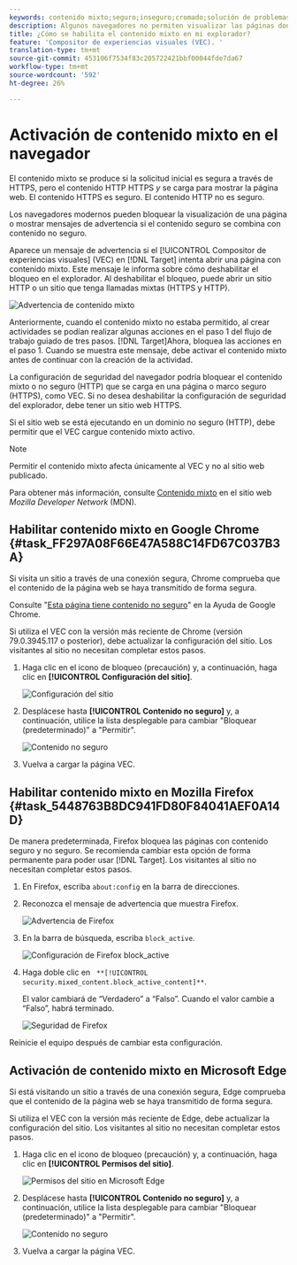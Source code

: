 ```yaml
---
keywords: contenido mixto;seguro;inseguro;cromado;solución de problemas;vec;compositor de experiencias visuales;no seguro;http;https;firefox;internet explorer
description: Algunos navegadores no permiten visualizar las páginas donde se combina contenido seguro con contenido no seguro. Obtenga información sobre cómo activar contenido mixto en Chrome, Firefox y Edge.
title: ¿Cómo se habilita el contenido mixto en mi explorador?
feature: 'Compositor de experiencias visuales (VEC). '
translation-type: tm+mt
source-git-commit: 453106f7534f83c205722421bbf00044fde7da67
workflow-type: tm+mt
source-wordcount: '592'
ht-degree: 26%

---
```



# Activación de contenido mixto en el navegador

El contenido mixto se produce si la solicitud inicial es segura a través de HTTPS, pero el contenido HTTP HTTPS *y* se carga para mostrar la página web. El contenido HTTPS es seguro. El contenido HTTP no es seguro.

Los navegadores modernos pueden bloquear la visualización de una página o mostrar mensajes de advertencia si el contenido seguro se combina con contenido no seguro.

Aparece un mensaje de advertencia si el [!UICONTROL Compositor de experiencias visuales] (VEC) en [!DNL Target] intenta abrir una página con contenido mixto. Este mensaje le informa sobre cómo deshabilitar el bloqueo en el explorador. Al deshabilitar el bloqueo, puede abrir un sitio HTTP o un sitio que tenga llamadas mixtas (HTTPS y HTTP).

![Advertencia de contenido mixto](/help/c-experiences/c-visual-experience-composer/r-troubleshoot-composer/assets/mixed_content_warning.png)

Anteriormente, cuando el contenido mixto no estaba permitido, al crear actividades se podían realizar algunas acciones en el paso 1 del flujo de trabajo guiado de tres pasos. [!DNL Target]Ahora,  bloquea las acciones en el paso 1. Cuando se muestra este mensaje, debe activar el contenido mixto antes de continuar con la creación de la actividad.

La configuración de seguridad del navegador podría bloquear el contenido mixto o no seguro (HTTP) que se carga en una página o marco seguro (HTTPS), como VEC. Si no desea deshabilitar la configuración de seguridad del explorador, debe tener un sitio web HTTPS.

Si el sitio web se está ejecutando en un dominio no seguro (HTTP), debe permitir que el VEC cargue contenido mixto activo.

>[!NOTE]
>
>Permitir el contenido mixto afecta únicamente al VEC y no al sitio web publicado.

Para obtener más información, consulte [Contenido mixto](https://developer.mozilla.org/en-US/docs/Web/Security/Mixed_content) en el sitio web *Mozilla Developer Network* (MDN).

## Habilitar contenido mixto en Google Chrome {#task_FF297A08F66E47A588C14FD67C037B3A}

Si visita un sitio a través de una conexión segura, Chrome comprueba que el contenido de la página web se haya transmitido de forma segura.

Consulte &quot;[Esta página tiene contenido no seguro](https://support.google.com/chrome/answer/1342714?hl=en)&quot; en la Ayuda de Google Chrome.

Si utiliza el VEC con la versión más reciente de Chrome (versión 79.0.3945.117 o posterior), debe actualizar la configuración del sitio. Los visitantes al sitio no necesitan completar estos pasos.

1. Haga clic en el icono de bloqueo (precaución) y, a continuación, haga clic en **[!UICONTROL Configuración del sitio]**.

   ![Configuración del sitio](/help/c-experiences/c-visual-experience-composer/r-troubleshoot-composer/assets/site-settings.png)

1. Desplácese hasta **[!UICONTROL Contenido no seguro]** y, a continuación, utilice la lista desplegable para cambiar &quot;Bloquear (predeterminado)&quot; a &quot;Permitir&quot;.

   ![Contenido no seguro](/help/c-experiences/c-visual-experience-composer/r-troubleshoot-composer/assets/insecure-content.png)

1. Vuelva a cargar la página VEC.

## Habilitar contenido mixto en Mozilla Firefox {#task_5448763B8DC941FD80F84041AEF0A14D}

De manera predeterminada, Firefox bloquea las páginas con contenido seguro y no seguro. Se recomienda cambiar esta opción de forma permanente para poder usar [!DNL Target]. Los visitantes al sitio no necesitan completar estos pasos.

1. En Firefox, escriba `about:config` en la barra de direcciones.
1. Reconozca el mensaje de advertencia que muestra Firefox.

   ![Advertencia de Firefox](/help/c-experiences/c-visual-experience-composer/r-troubleshoot-composer/assets/firefox.png)

1. En la barra de búsqueda, escriba `block_active`.

   ![Configuración de Firefox block_active](/help/c-experiences/c-visual-experience-composer/r-troubleshoot-composer/assets/firefox3.png)

1. Haga doble clic en ` **[!UICONTROL security.mixed_content.block_active_content]**`.

   El valor cambiará de “Verdadero” a “Falso”. Cuando el valor cambie a “Falso”, habrá terminado.

   ![Seguridad de Firefox](/help/c-experiences/c-visual-experience-composer/r-troubleshoot-composer/assets/firefox2.png)

Reinicie el equipo después de cambiar esta configuración.

## Activación de contenido mixto en Microsoft Edge

Si está visitando un sitio a través de una conexión segura, Edge comprueba que el contenido de la página web se haya transmitido de forma segura.

Si utiliza el VEC con la versión más reciente de Edge, debe actualizar la configuración del sitio. Los visitantes al sitio no necesitan completar estos pasos.

1. Haga clic en el icono de bloqueo (precaución) y, a continuación, haga clic en **[!UICONTROL Permisos del sitio]**.

   ![Permisos del sitio en Microsoft Edge](/help/c-experiences/c-visual-experience-composer/r-troubleshoot-composer/assets/ms-edge.png)

1. Desplácese hasta **[!UICONTROL Contenido no seguro]** y, a continuación, utilice la lista desplegable para cambiar &quot;Bloquear (predeterminado)&quot; a &quot;Permitir&quot;.

   ![Contenido no seguro](/help/c-experiences/c-visual-experience-composer/r-troubleshoot-composer/assets/ms-edge-2.png)

1. Vuelva a cargar la página VEC.
